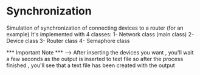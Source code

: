 # Synchronization
Simulation of synchronization of connecting devices to a router (for an example)
It's implemented with 4 classes:
    1- Network class (main class)
    2- Device class
    3- Router class
    4- Semaphore class


*** Important Note ***
    --> After inserting the devices you want , you'll wait a few seconds as the output is inserted to text file so after 
    the process finished , you'll see that a text file has been created with the output
